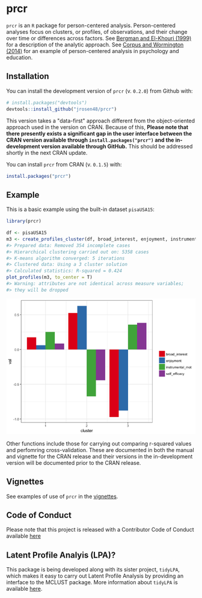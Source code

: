 
<!-- README.md is generated from README.Rmd. Please edit that file -->
prcr
====

`prcr` is an `R` package for person-centered analysis. Person-centered analyses focus on clusters, or profiles, of observations, and their change over time or differences across factors. See [Bergman and El-Khouri (1999)](http://onlinelibrary.wiley.com/doi/10.1002/(SICI)1521-4036(199910)41:6%3C753::AID-BIMJ753%3E3.0.CO;2-K/abstract) for a description of the analytic approach. See [Corpus and Wormington (2014)](http://www.tandfonline.com/doi/abs/10.1080/00220973.2013.876225) for an example of person-centered analysis in psychology and education.

Installation
------------

You can install the development version of `prcr` (v. `0.2.0`) from Github with:

``` r
# install.packages("devtools")
devtools::install_github("jrosen48/prcr")
```

This version takes a "data-first" approach different from the object-oriented approach used in the version on CRAN. Because of this, **Please note that there presently exists a significant gap in the user interface between the CRAN version available through `install.packages("prcr")` and the in-development version available through GitHub.** This should be addressed shortly in the next CRAN update.

You can install `prcr` from CRAN (v. `0.1.5`) with:

``` r
install.packages("prcr")
```

Example
-------

This is a basic example using the built-in dataset `pisaUSA15`:

``` r
library(prcr)
```

``` r
df <- pisaUSA15
m3 <- create_profiles_cluster(df, broad_interest, enjoyment, instrumental_mot, self_efficacy, n_profiles = 3)
#> Prepared data: Removed 354 incomplete cases
#> Hierarchical clustering carried out on: 5358 cases
#> K-means algorithm converged: 5 iterations
#> Clustered data: Using a 3 cluster solution
#> Calculated statistics: R-squared = 0.424
plot_profiles(m3, to_center = T)
#> Warning: attributes are not identical across measure variables;
#> they will be dropped
```

![](README-example-1.png)

Other functions include those for carrying out comparing r-squared values and perfomring cross-validation. These are documented in both the manual and vignette for the CRAN release and their versions in the in-development version will be documented prior to the CRAN release.

Vignettes
---------

See examples of use of `prcr` in the [vignettes](https://jrosen48.github.io/prcr/articles/index.html).

Code of Conduct
---------------

Please note that this project is released with a Contributor Code of Conduct available [here](http://contributor-covenant.org/version/1/0/0/)

Latent Profile Analyis (LPA)?
-----------------------------

This package is being developed along with its sister project, `tidyLPA`, which makes it easy to carry out Latent Profile Analysis by providing an interface to the MCLUST package. More information about `tidyLPA` is available [here](https://github.com/jrosen48/tidyLPA).
